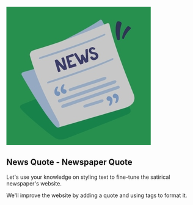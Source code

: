 ![News Quote]( https://github.com/aniketchavan2211/Journey-start-from-here/blob/master/Images/News%20Quote.jpg)

## News Quote - Newspaper Quote

 Let's use your knowledge on styling text to fine-tune the 
 satirical newspaper's website. 

 We'll improve the website by adding a quote and using tags to 
 format it.

